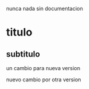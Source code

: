 nunca nada sin documentacion

titulo
============

subtitulo
------------

un cambio para nueva version

nuevo cambio por otra version
